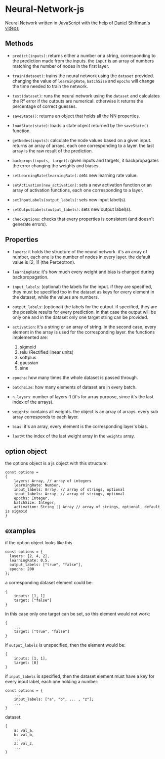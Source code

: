 # Neural-Network-js
 Neural Network written in JavaScript with the help of [Daniel Shiffman's videos](https://youtube.com/playlist?list=PLRqwX-V7Uu6aCibgK1PTWWu9by6XFdCfh)

## Methods
- `predict(inputs)`: returns either a number or a string, corresponding to the prediction made from the inputs. the `input` is an array of numbers matching the number of nodes in the first layer.

- `train(dataset)`: trains the neural network using the `dataset` provided. changing the value of `learningRate`, `batchSize` and `epochs` will change the time needed to train the network.

- `test(dataset)`: runs the neural network using the `dataset` and calculates the R² error if the outputs are numerical. otherwise it returns the percentage of correct guesses.

- `saveState()`: returns an object that holds all the NN properties. 

- `loadState(state)`: loads a state object returned by the `saveState()` function.

- `getNodes(inputs)`: calculate the node values based on a given input. returns an array of arrays, each one corresponding to a layer. the last array is the raw result of the prediction.

- `backprops(inputs, target)`: given inputs and targets, it backpropagates the error changing the weights and biases.

- `setLearningRate(learningRate)`: sets new learning rate value.

- `setActivation(new_activation)`: sets a new activation function or an array of activation functions, each one corresponding to a layer.

- `setInputLabels(output_labels)`: sets new input label(s).

- `setOutputLabels(output_labels)`: sets new output label(s).

- `checkOptions`: checks that every properties is consistent (and doesn't generate errors).

## Properties

- `layers`: it holds the structure of the neural network. it's an array of number, each one is the number of nodes in every layer. the default value is [2, 1] (the Perceptron).

- `learningRate`: it's how much every weight and bias is changed during backpropagation.

- `input_labels`: (optional) the labels for the input. if they are specified, they must be specified too in the dataset as keys for every element in the dataset, while the values are numbers.

- `output_labels`: (optional) the labels for the output. if specified, they are the possible results for every prediction. in that case the output will be only one and in the dataset only one target string can be provided.

- `activation`: it's a string or an array of string. in the second case, every element in the array is used for the corresponding layer. the functions implemented are:
    1. sigmoid
    2. relu (Rectified linear units)
    3. softplus
    4. gaussian
    5. sine

- `epochs`: how many times the whole dataset is passed through.

- `batchSize`: how many elements of dataset are in every batch.

- `n_layers`: number of layers-1 (it's for array purpose, since it's the last index of the arrays).

- `weights`: contains all weights. the object is an array of arrays. every sub array corresponds to each layer. 

- `bias`: it's an array, every element is the corresponding layer's bias. 

- `lastW`: the index of the last weight array in the `weights` array.

## option object

the options object is a js object with this structure:

```
const options = 
{
    layers: Array, // array of integers
    learningRate: Number,
    input_labels: Array, // array of strings, optional
    input_labels: Array, // array of strings, optional
    epochs: Integer,
    batchSize: Integer,
    activation: String || Array // array of strings, optional, default is sigmoid
}
```

## examples

if the option object looks like this

```
const options = {
  layers: [2, 4, 2],
  learningRate: 0.5,
  output_labels: ["true", "false"],
  epochs: 200
};
```

a corresponding dataset element could be:

```
{
    inputs: [1, 1]
    target: ["false"]
}
```

in this case only one target can be set, so this element would not work:

```
{
    ...
    target: ["true", "false"]
}
```

if `output_labels` is unspecified, then the element would be:

```
{
    inputs: [1, 1],
    target: [0]
}
```

if `input_labels` is specified, then the dataset element must have a key for every input label, each one holding a number: 

```
const options = {
    ...
    input_labels: ["a", "b", ... , "z"];
    ...
}
```

dataset: 

```
{
    a: val_a,
    b: val_b,
    ...
    z: val_z,
    ...
}
```

